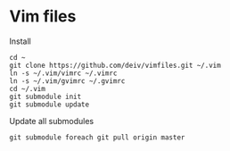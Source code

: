 # Vim files

Install

```
cd ~
git clone https://github.com/deiv/vimfiles.git ~/.vim
ln -s ~/.vim/vimrc ~/.vimrc
ln -s ~/.vim/gvimrc ~/.gvimrc
cd ~/.vim
git submodule init
git submodule update
```

Update all submodules

```
git submodule foreach git pull origin master
```
